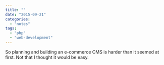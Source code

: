 ```yaml
---
title: ""
date: "2015-09-21"
categories: 
  - "notes"
tags: 
  - "php"
  - "web-development"
---
```


So planning and building an e-commerce CMS is harder than it seemed at first. Not that I thought it would be easy.
